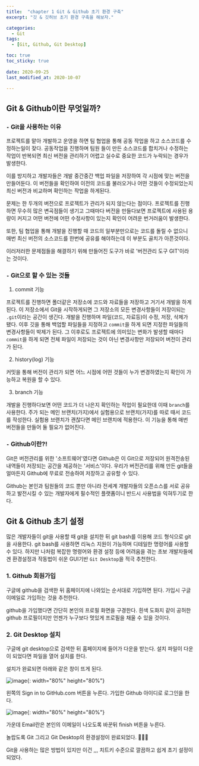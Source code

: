 ```yaml
---
title:  "chapter 1 Git & Github 초기 환경 구축" 
excerpt: "깃 & 깃허브 초기 환경 구축을 해보자."

categories:
  - Git
tags:
  - [Git, Github, Git Desktop]

toc: true
toc_sticky: true
 
date: 2020-09-25
last_modified_at: 2020-10-07

---
```



## Git & Github이란 무엇일까?

### `-` Git을 사용하는 이유

프로젝트를 맡아 개발하고 운영을 하면 팀 협업을 통해 공동 작업을 하고 소스코드를 수정하는일이 잦다. 공동작업을 진행하며 팀원 들이 만든 소스코드를 합치거나 수정하는 작업이 반복되면 최신 버전을 관리하기 어렵고 실수로 중요한 코드가 누락되는 경우가 발생한다. 

이를 방지하고 개발자들은 개발 중간중간 백업 파일을 저장하여 각 시점에 맞는 버전을 만들어둔다. 이 버전들을 확인하여 이전의 코드를 불러오거나 어떤 것들이 수정되었는지 최신 버전과 비교하며 확인하는 작업을 하게된다. 

문제는 한 두개의 버전으로 프로젝트가 관리가 되지 않는다는 점이다. 프로젝트를 진행하면 무수히 많은 변곡점들이 생기고 그때마다 버전을 만들다보면 프로젝트에 사용된 용량이 커지고 어떤 버전에 어떤 수정사항이 있는지 확인이 어려운 번거러움이 발생한다. 

또한, 팀 협업을 통해 개발을 진행할 때 코드의 일부분만으로는 코드를 돌릴 수 없으니 매번 최신 버전의 소스코드를 한번에 공유를 해야하는데 이 부분도 골치가 아픈것이다. 

이러저러한 문제점들을 해결하기 위해 만들어진 도구가 바로 '버전관리 도구 GIT'이라는 것이다. 

### `-` Git으로 할 수 있는 것들

1. commit 기능

프로젝트를 진행하면 폴더같은 저장소에 코드와 자료들을 저장하고 거기서 개발을 하게된다. 이 저장소에서 Git을 시작하게되면 그 저장소의 모든 변경사항들이 저장이되는 `.git`이라는 공간이 생긴다. 개발을 진행하며 파일(코드, 자료등)이 수정, 저장, 삭제가 됐다. 이후 깃을 통해 백업할 파일들을 지정하고 `commit`을 하게 되면 지정한 파일들의 변경사항들이 박제가 된다. 그 이후로도 프로젝트에 의미있는 변화가 발생할 때마다 `commit`을 하게 되면 전체 파일이 저장되는 것이 아닌 변경사항만 저장되어 버전이 관리가 된다. 

2. history(log) 기능

커밋을 통해 버전이 관리가 되면 어느 시점에 어떤 것들이 누가 변경하였는지 확인이 가능하고 복원을 할 수 있다. 

3. branch 기능

개발을 진행하다보면 어떤 코드가 더 나은지 확인하는 작업이 필요한데 이때 `branch`를 사용한다. 주가 되는 메인 브랜치(가지)에서 실험용으로 브랜치(가지)를 따로 때서 코드를 작성한다. 실험용 브랜치가 괜찮다면 메인 브랜치에 적용한다. 이 기능을 통해 매번 버전들을 만들어 둘 필요가 없어진다. 

### `-` Github이란?!

Git은 버전관리를 위한 '소프트웨어'였다면 Github은 이 Git으로 저장되어 원격전송된 내역들이 저장되는 공간을 제공하는 '서비스'이다. 
우리가 버전관리를 위해 만든 git들을 얼마든지 Github에 무료로 전송하여 저장하고 공유할 수 있다. 

Github는 본인과 팀원들의 코드 뿐만 아니라 전세계 개발자들의 오픈소스를 서로 공유하고 발전시킬 수 있는 개발자에게 필수적인 플랫폼이니 반드시 사용법을 익혀두기로 한다. 


## Git & Github 초기 설정

많은 개발자들이 git을 사용할 때 git을 설치한 뒤 git bash를 이용해 코드 형식으로 git을 사용한다. 
git bash를 사용하면 리눅스 지원이 가능하며 디테일한 명령어를 사용할 수 있다. 
하지만 나처럼 복잡한 명령어와 환경 설정 등에 어려움을 겪는 초보 개발자들에겐 환경설정과 작동법이 쉬운 GUI기반 `Git Desktop`을 적극 추천한다. 

### 1. Github 회원가입

구글에 github을 검색한 뒤 홈페이지에 나와있는 순서대로 가입하면 된다. 가입시 구글 이메일로 가입하는 것을 추천한다.

github을 가입했다면 간단히 본인의 프로필 화면을 구경한다. 흰색 도화지 같이 공허한 github 프로필이지만 언젠가 누구보다 멋있게 프로필을 채울 수 있을 것이다. 

### 2. Git Desktop 설치

구글에 git desktop으로 검색한 뒤 홈페이지에 들어가 다운을 받는다. 설치 파일이 다운이 되었다면 파일을 열어 설치를 한다. 

설치가 완료되면 아래와 같은 창이 뜨게 된다. 

![image](https://user-images.githubusercontent.com/67791317/134478763-ee4832df-fe83-4a52-be35-d2c52bc6cfed.png){: width="80%" height="80%"}

왼쪽의 Sign in to GitHub.com 버튼을 누른다. 
가입한 Github 아이디로 로그인을 한다. 

![image](https://user-images.githubusercontent.com/67791317/134479278-a4113be0-8543-4121-9041-b9e97586e6cb.png){: width="80%" height="80%"}

가운데 Email란은 본인의 이메일이 나오도록 바꾼뒤 finish 버튼을 누른다. 

놀랍도록 Git 그리고 Git Desktop의 환경설정이 완료되었다. 👏👏👏 

Git을 사용하는 많은 방법이 있지만 이건 ,,, 치트키 수준으로 깔끔하고 쉽게 초기 설정이 되었다. 